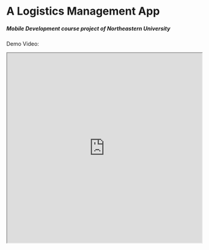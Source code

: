 # A Logistics Management App

##### Mobile Development course project of Northeastern University

Demo Video:

<iframe height=498 width=510 src="https://www.bilibili.com/video/BV1gr4y137Fg?share_source=copy_web">

<iframe height=498 width=510 src="https://www.bilibili.com/video/BV1gr4y137Fg?share_source=copy_web">

<iframe

src="https://youtu.be/QCl2RwNtlI0"

scrolling="no"

border="0"

frameborder="no"

framespacing="0"

allowfullscreen="True"

height=1520

width=720

</iframe>
